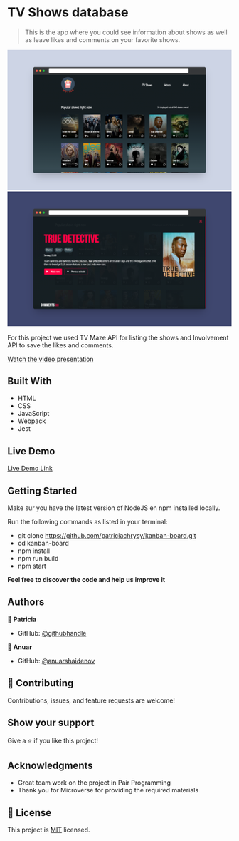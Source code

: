 # TV Shows database

> This is the app where you could see information about shows as well as leave likes and comments on your favorite shows.

![screenshot](./screenshot-1.png)
![screenshot](./screenshot-2.png)

For this project we used TV Maze API for listing the shows and Involvement API to save the likes and comments.

[Watch the video presentation](https://drive.google.com/file/d/1svFQg9_LLJpxsX6ZNLWN3IxjPV9hFE2e/view?usp=sharing)

## Built With

- HTML
- CSS
- JavaScript
- Webpack
- Jest

## Live Demo

[Live Demo Link](https://anuarshaidenov.github.io/kanban-board/dist/)


## Getting Started

Make sur you have the latest version of NodeJS en npm installed locally.

Run the following commands as listed in your terminal:
- git clone https://github.com/patriciachrysy/kanban-board.git
- cd kanban-board
- npm install
- npm run build
- npm start


**Feel free to discover the code and help us improve it**


## Authors

👤 **Patricia**

- GitHub: [@githubhandle](https://github.compatriciachrysy)
  
👤 **Anuar**

- GitHub: [@anuarshaidenov](https://github.com/anuarshaidenov)

## 🤝 Contributing

Contributions, issues, and feature requests are welcome!


## Show your support

Give a ⭐️ if you like this project!

## Acknowledgments

- Great team work on the project in Pair Programming
- Thank you for Microverse for providing the required materials

## 📝 License

This project is [MIT](./MIT.md) licensed.
